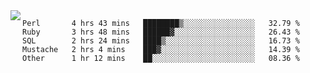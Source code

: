 

<a href="https://github.com/anuraghazra/github-readme-stats">
  <img align="left" src="https://github-readme-stats.vercel.app/api?username=kfly8&count_private=true&show_icons=true&theme=calm" />
</a>


<!--START_SECTION:waka-->
```text
Perl       4 hrs 43 mins   ████████▒░░░░░░░░░░░░░░░░   32.79 % 
Ruby       3 hrs 48 mins   ██████▓░░░░░░░░░░░░░░░░░░   26.43 % 
SQL        2 hrs 24 mins   ████▒░░░░░░░░░░░░░░░░░░░░   16.73 % 
Mustache   2 hrs 4 mins    ███▓░░░░░░░░░░░░░░░░░░░░░   14.39 % 
Other      1 hr 12 mins    ██░░░░░░░░░░░░░░░░░░░░░░░   08.36 % 
```
<!--END_SECTION:waka-->
